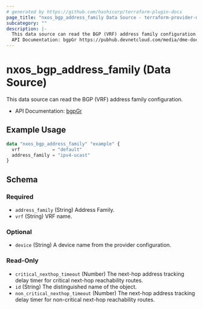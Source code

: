 ```yaml
---
# generated by https://github.com/hashicorp/terraform-plugin-docs
page_title: "nxos_bgp_address_family Data Source - terraform-provider-nxos"
subcategory: ""
description: |-
  This data source can read the BGP (VRF) address family configuration.
  API Documentation: bgpGr https://pubhub.devnetcloud.com/media/dme-docs-10-2-2/docs/Routing%20and%20Forwarding/bgp:DomAf/
---
```


# nxos_bgp_address_family (Data Source)

This data source can read the BGP (VRF) address family configuration.

- API Documentation: [bgpGr](https://pubhub.devnetcloud.com/media/dme-docs-10-2-2/docs/Routing%20and%20Forwarding/bgp:DomAf/)

## Example Usage

```terraform
data "nxos_bgp_address_family" "example" {
  vrf            = "default"
  address_family = "ipv4-ucast"
}
```

<!-- schema generated by tfplugindocs -->
## Schema

### Required

- `address_family` (String) Address Family.
- `vrf` (String) VRF name.

### Optional

- `device` (String) A device name from the provider configuration.

### Read-Only

- `critical_nexthop_timeout` (Number) The next-hop address tracking delay timer for critical next-hop reachability routes.
- `id` (String) The distinguished name of the object.
- `non_critical_nexthop_timeout` (Number) The next-hop address tracking delay timer for non-critical next-hop reachability routes.


